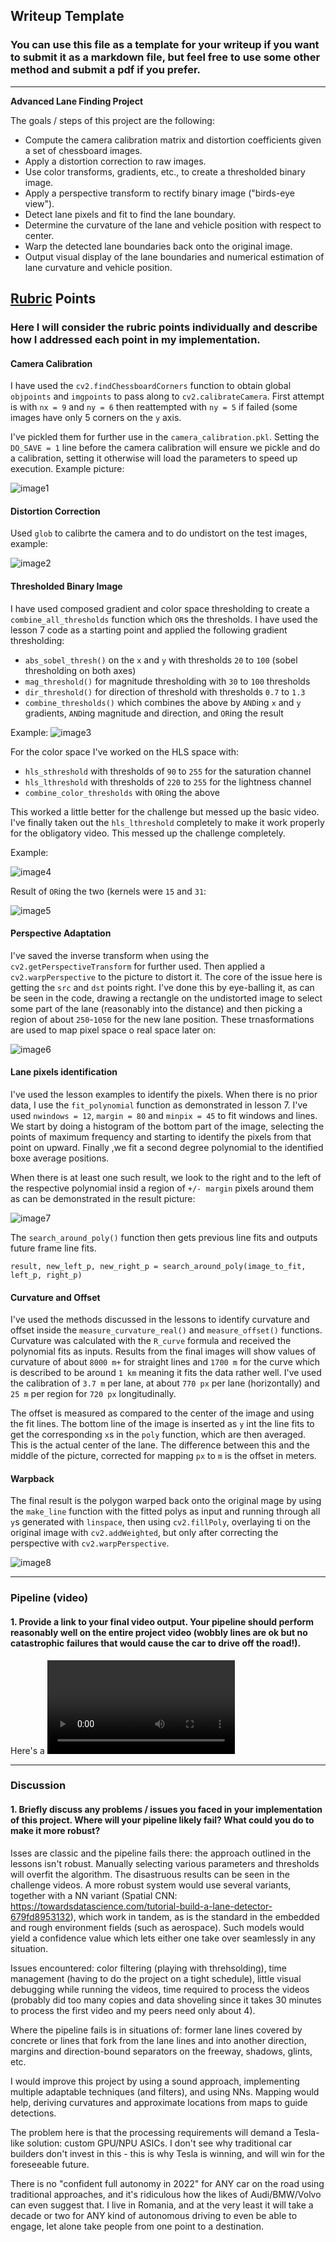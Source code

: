 ## Writeup Template

### You can use this file as a template for your writeup if you want to submit it as a markdown file, but feel free to use some other method and submit a pdf if you prefer.

---

**Advanced Lane Finding Project**

The goals / steps of this project are the following:

* Compute the camera calibration matrix and distortion coefficients given a set of chessboard images.
* Apply a distortion correction to raw images.
* Use color transforms, gradients, etc., to create a thresholded binary image.
* Apply a perspective transform to rectify binary image ("birds-eye view").
* Detect lane pixels and fit to find the lane boundary.
* Determine the curvature of the lane and vehicle position with respect to center.
* Warp the detected lane boundaries back onto the original image.
* Output visual display of the lane boundaries and numerical estimation of lane curvature and vehicle position.

[//]: # (Image References)


## [Rubric](https://review.udacity.com/#!/rubrics/571/view) Points

### Here I will consider the rubric points individually and describe how I addressed each point in my implementation.  

#### Camera Calibration
I have used the `cv2.findChessboardCorners` function to obtain global `objpoints` and `imgpoints` to pass along to `cv2.calibrateCamera`. First attempt is with `nx = 9` and `ny = 6` then reattempted with `ny = 5` if failed (some images have only 5 corners on the `y` axis. 

I've pickled them for further use in the `camera_calibration.pkl`. Setting the `DO_SAVE = 1` line before the camera calibration will ensure we pickle and do a calibration, setting it otherwise will load the parameters to speed up execution. Example picture:

![image1](output_images/camera_calibration.jpg "Undistorted")

#### Distortion Correction

Used `glob` to calibrte the camera and to do undistort on the test images, example:

![image2](output_images/undistort_test_image.png "Road Transformed")


####  Thresholded Binary Image

I have used composed gradient and color space thresholding to create a `combine_all_thresholds` function which `OR`s the thresholds. I have used the lesson 7 code as a starting point and applied the following gradient thresholding:

* `abs_sobel_thresh()` on the `x` and `y` with thresholds `20` to `100` (sobel thresholding on both axes)
* `mag_threshold()` for magnitude thresholding with `30` to `100` thresholds
* `dir_threshold()` for direction of threshold with thresholds `0.7` to `1.3`
* `combine_thresholds()` which combines the above by `AND`ing `x` and `y` gradients, `AND`ing magnitude and direction, and `OR`ing the result

Example:
![image3](output_images/gradient_thresholding.jpg "Binary Example - Gradient Thresholding")

For the color space I've worked on the HLS space with:

* `hls_sthreshold` with thresholds of `90` to `255` for the saturation channel
* `hls_lthreshold` with thresholds of `220` to `255` for the lightness channel
* `combine_color_thresholds` with `OR`ing the above

This worked a little better for the challenge but messed up the basic video. I've finally taken out the `hls_lthreshold` completely to make it work properly for the obligatory video. This messed up the challenge completely.

Example:

![image4](output_images/color_spaces_thresholding.jpg "Binary Example - Color Thresholding")

Result of `OR`ing the two (kernels were `15` and `31`:

![image5](output_images/final_thresholding1.jpg "Binary Example - Combined Thresholding")


#### Perspective Adaptation

I've saved the inverse transform when using the `cv2.getPerspectiveTransform` for further used. Then applied a `cv2.warpPerspective` to the picture to distort it. The core of the issue here is getting the `src` and `dst` points right. I've done this by eye-balling it, as can be seen in the code, drawing a rectangle on the undistorted image to select some part of the lane (reasonably into the distance) and then picking a region of about `250`-`1050` for the new lane position. These trnasformations are used to map pixel space o real space later on:

![image6](output_images/result_perspective.jpg "Warp Example")

#### Lane pixels identification

I've used the lesson examples to identify the pixels. When there is no prior data, I use the `fit_polynomial` function as demonstrated in lesson 7. I've used `nwindows = 12`, `margin = 80` and `minpix = 45` to fit windows and lines. We start by doing a histogram of the bottom part of the image, selecting the points of maximum frequency and starting to identify the pixels from that point on upward. Finally ,we fit a second degree polynomial to the identified boxe average positions.

When there is at least one such result, we look to the right and to the left of the respective polynomial insid a region of `+/- margin` pixels around them as can be demonstrated in the result picture:

![image7](output_images/binary_lines.jpg "Fit Visual")

The `search_around_poly()` function then gets previous line fits and outputs future frame line fits. 

`result, new_left_p, new_right_p = search_around_poly(image_to_fit, left_p, right_p)`

#### Curvature and Offset

I've used the methods discussed in the lessons to identify curvature and offset inside the `measure_curvature_real()` and `measure_offset()` functions. Curvature was calculated with the `R_curve` formula and received the polynomial fits as inputs. Results from the final images will show values of curvature of about `8000 m+` for straight lines and `1700 m` for the curve which is described to be around `1 km` meaning it fits the data rather well. I've used the calibration of `3.7 m` per lane, at about `770 px`  per lane (horizontally) and `25 m` per region for `720 px` longitudinally.

The offset is measured as compared to the center of the image and using the fit lines. The bottom line of the image is inserted as `y` int the line fits to get the corresponding `x`s in the `poly` function, which are then averaged. This is the actual center of the lane. The difference between this and the middle of the picture, corrected for mapping `px` to `m` is the offset in meters.


#### Warpback

The final result is the polygon warped back onto the original mage by using the `make_line` function with the fitted polys as input and running through all `y`s generated with `linspace`, then using `cv2.fillPoly`, overlaying ti on the original image with `cv2.addWeighted`, but only after correcting the perspective with `cv2.warpPerspective`.

![image8](output_images/result_output.jpg "Output")


---

### Pipeline (video)

#### 1. Provide a link to your final video output.  Your pipeline should perform reasonably well on the entire project video (wobbly lines are ok but no catastrophic failures that would cause the car to drive off the road!).

Here's a ![link to my video result](project_video_output.mp4 "Video")

---

### Discussion

#### 1. Briefly discuss any problems / issues you faced in your implementation of this project.  Where will your pipeline likely fail?  What could you do to make it more robust?

Isses are classic and the pipeline fails there: the approach outlined in the lessons isn't robust. Manually selecting various parameters and thresholds will overfit the algorithm. The disastruous results can be seen in the challenge videos. A more robust system would use several variants, together with a NN variant (Spatial CNN: https://towardsdatascience.com/tutorial-build-a-lane-detector-679fd8953132), which work in tandem, as is the standard in the embedded and rough environment fields (such as aerospace). Such models would yield a confidence value which lets either one take over seamlessly in any situation.

Issues encountered: color filtering (playing with threhsolding), time management (having to do the project on a tight schedule), little visual debugging while running the videos, time required to process the videos (probably did too many copies and data shoveling since it takes 30 minutes to process the first video and my peers need only about 4).

Where the pipeline fails is in situations of: former lane lines covered by concrete or lines that fork from the lane lines and into another direction, margins and direction-bound separators on the freeway, shadows, glints, etc.

I would improve this project by using a sound approach, implementing multiple adaptable techniques (and filters), and using NNs. Mapping would help, deriving curvatures and approximate locations from maps to guide detections.

The problem here is that the processing requirements will demand a Tesla-like solution: custom GPU/NPU ASICs. I don't see why traditional car builders don't invest in this - this is why Tesla is winning, and will win for the foreseeable future. 

There is no "confident full autonomy in 2022" for ANY car on the road using traditional approaches, and it's ridiculous how the likes of Audi/BMW/Volvo can even suggest that. I live in Romania, and at the very least it will take a decade or two for ANY kind of autonomous driving to even be able to engage, let alone take people from one point to a destination. 
